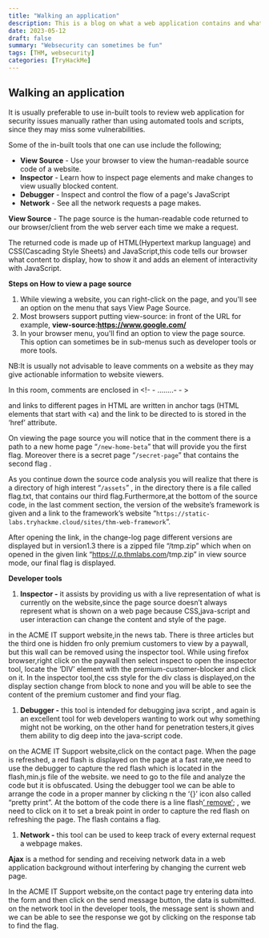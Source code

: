 ```yaml
---
title: "Walking an application"
description: This is a blog on what a web application contains and what is required to exploit it.
date: 2023-05-12
draft: false
summary: "Websecurity can sometimes be fun"
tags: [THM, websecurity]
categories: [TryHackMe]
---
```


## Walking an application


It is usually preferable to use in-built tools to review web application for security issues manually rather than using automated tools and scripts, since they may miss some vulnerabilities.

Some of the in-built tools that one can use include the following;

- **View Source** - Use your browser to view the human-readable source code of a website.
- **Inspector** - Learn how to inspect page elements and make changes to view usually blocked content.
- **Debugger** - Inspect and control the flow of a page's JavaScript
- **Network** - See all the network requests a page makes.

**View Source** - The page source is the human-readable code returned to our browser/client from the web server each time we make a request.

The returned code is made up of HTML(Hypertext markup language) and CSS(Cascading Style Sheets) and JavaScript,this code tells our browser what content to display, how to show it and adds an element of  interactivity with JavaScript.

**Steps on How to view a page source**

1. While viewing a website, you can right-click on the page, and you'll see an option on the menu that says View Page Source.
2. Most browsers support putting view-source: in front of the URL for example, **view-source:https://www.google.com/**
3. In your browser menu, you'll find an option to view the page source. This
option can sometimes be in sub-menus such as developer tools or more tools.

NB:It is usually not advisable to leave comments on a website as they may give actionable information to website viewers.

In this room, comments are enclosed in <!- - ……..- - >

and links to different pages in HTML are written in anchor tags (HTML elements that start with <a) and the link to be directed to is stored in the ‘href’ attribute.

On viewing the page source you will notice that in the comment there is a path to a new home page “`/new-home-beta`” that will provide you the first flag. Moreover there is a secret page “`/secret-page`” that contains the second flag .

As you continue down the source code analysis you will realize that there is a directory of high interest “`/assets`” , in the directory there is a file called flag.txt, that contains our third flag.Furthermore,at the bottom  of the source code, in the last comment section, the version of the website’s framework is given and a link to the framework’s website “`https://static-labs.tryhackme.cloud/sites/thm-web-framework`”.

After opening the link, in the change-log page different versions are displayed but in version1.3 there is a zipped file “/tmp.zip” which when on opened in the given link “[https://<ip address>.p.thmlabs.com](https://10-10-118-23.p.thmlabs.com/)/tmp.zip” in view source mode, our final flag is displayed.

**Developer tools** 

1. **Inspector -** it assists by providing us with a live representation of what is currently on the website,since the page source doesn’t always represent what is shown on a web page because CSS,java-script and user interaction can change the content and style of the page.

in the ACME IT support website,in the news tab. There is three articles but the third one is hidden fro only premium customers to view by a paywall, but this wall can be removed using the inspector tool. While using firefox browser,right click on the paywall then select inspect to open the inspector tool, locate the ‘DIV’ element with the premium-customer-blocker and click on it. In the inspector tool,the css style for the div class is displayed,on the display section change from block to none and you will be able to see the content of the premium customer and find your flag.

1. **Debugger -** this tool is intended for debugging java script , and again is an excellent tool for web developers wanting to work out why something might not be working, on the other hand for penetration testers,it gives them ability to dig deep into the java-script code.

on the ACME IT Support website,click on the contact page. When the page is refreshed, a red flash is displayed on the page at a fast rate,we need to use the debugger to capture the red flash which is located in the flash,min.js file of the website. we need to go to the file and analyze the code but it is obfuscated. Using the debugger tool we can be able to arrange the code in a proper manner by clicking n the ‘{}’ icon also called “pretty print”. At the bottom of the code there is a line flash[’ remove‘](); , we need to click on it to set a break point in order to capture the red flash on refreshing the page. The flash contains a flag.

1. **Network -**  this tool can be used to keep track of every external request a webpage makes.

**Ajax** is a method for sending and receiving network data in a web application background without interfering by changing the current web page.

In the ACME IT Support website,on the contact page try entering  data into the form and then click on the send message button, the data is submitted. on the  network tool in the developer tools, the message sent is shown and we can be able to see the response we got by clicking on the response tab to find the  flag.
